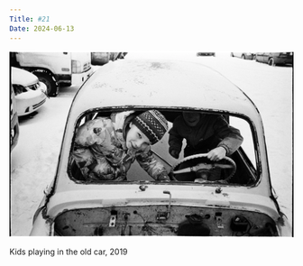 ```yaml
---
Title: #21
Date: 2024-06-13
---
```


![Old car, 2018](images/021-old-car@2x.webp)

Kids playing in the old car, 2019

